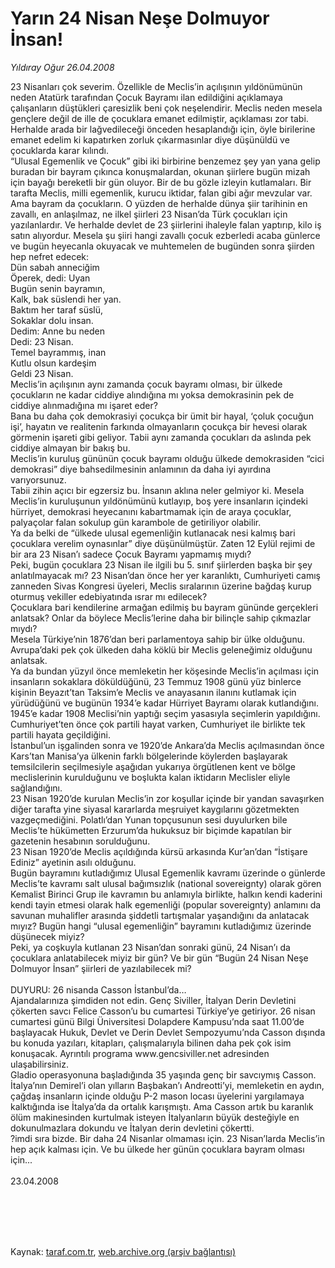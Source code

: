 # Yarın 24 Nisan Neşe Dolmuyor İnsan!

*Yıldıray Oğur 26.04.2008*

<div class="taraf_structure_2col_1zq">
<div class="margen_n">



 <p>23 Nisanları çok severim. Özellikle de Meclis’in açılışının yıldönümünün neden Atatürk tarafından Çocuk Bayramı ilan edildiğini açıklamaya çalışanların düştükleri çaresizlik beni çok neşelendirir. Meclis neden mesela gençlere değil de ille de çocuklara emanet edilmiştir, açıklaması zor tabi. Herhalde arada bir lağvedileceği önceden hesaplandığı için, öyle birilerine emanet edelim ki kapatırken zorluk çıkarmasınlar diye düşünüldü ve çocuklarda karar kılındı.<br/>
“Ulusal Egemenlik ve Çocuk” gibi iki birbirine benzemez şey yan yana gelip buradan bir bayram çıkınca konuşmalardan, okunan şiirlere bugün mizah için bayağı bereketli bir gün oluyor. Bir de bu gözle izleyin kutlamaları. Bir tarafta Meclis, milli egemenlik, kurucu iktidar, falan gibi ağır mevzular var. Ama bayram da çocukların. O yüzden de herhalde dünya şiir tarihinin en zavallı, en anlaşılmaz, ne ilkel şiirleri 23 Nisan’da Türk çocukları için yazılanlardır. Ve herhalde devlet de 23 şiirlerini ihaleyle falan yaptırıp, kilo iş satın alıyordur. Mesela şu şiiri hangi zavallı çocuk ezberledi acaba günlerce ve bugün heyecanla okuyacak ve muhtemelen de bugünden sonra şiirden hep nefret edecek:<br/>
Dün sabah anneciğim<br/>
Öperek, dedi: Uyan <br/>
Bugün senin bayramın,<br/>
Kalk, bak süslendi her yan.<br/>
Baktım her taraf süslü,<br/>
Sokaklar dolu insan.<br/>
Dedim: Anne bu neden<br/>
Dedi: 23 Nisan.<br/>
Temel bayrammış, inan<br/>
Kutlu olsun kardeşim<br/>
Geldi 23 Nisan.<br/>
Meclis’in açılışının aynı zamanda çocuk bayramı olması, bir ülkede çocukların ne kadar ciddiye alındığına mı yoksa demokrasinin pek de ciddiye alınmadığına mı işaret eder?<br/>
Bana bu daha çok demokrasiyi çocukça bir ümit bir hayal, ‘çoluk çocuğun işi’, hayatın ve realitenin farkında olmayanların çocukça bir hevesi olarak görmenin işareti gibi geliyor. Tabii aynı zamanda çocukları da aslında pek ciddiye almayan bir bakış bu.<br/>
Meclis’in kuruluş gününün çocuk bayramı olduğu ülkede demokrasiden “cici demokrasi” diye bahsedilmesinin anlamının da daha iyi ayırdına varıyorsunuz.<br/>
Tabii zihin açıcı bir egzersiz bu. İnsanın aklına neler gelmiyor ki. Mesela Meclis’in kuruluşunun yıldönümünü kutlayıp, boş yere insanların içindeki hürriyet, demokrasi heyecanını kabartmamak için de araya çocuklar, palyaçolar falan sokulup gün karambole de getiriliyor olabilir. <br/>
Ya da belki de “ülkede ulusal egemenliğin kutlanacak nesi kalmış bari çocuklara verelim oynasınlar” diye düşünülmüştür. Zaten 12 Eylül rejimi de bir ara 23 Nisan’ı sadece Çocuk Bayramı yapmamış mıydı?<br/>
Peki, bugün çocuklara 23 Nisan ile ilgili bu 5. sınıf şiirlerden başka bir şey anlatılmayacak mı? 23 Nisan’dan önce her yer karanlıktı, Cumhuriyeti camış zanneden Sivas Kongresi üyeleri, Meclis sıralarının üzerine bağdaş kurup oturmuş vekiller edebiyatında ısrar mı edilecek? <br/>
Çocuklara bari kendilerine armağan edilmiş bu bayram gününde gerçekleri anlatsak? Onlar da böylece Meclis’lerine daha bir bilinçle sahip çıkmazlar mıydı?<br/>
Mesela Türkiye’nin 1876’dan beri parlamentoya sahip bir ülke olduğunu. Avrupa’daki pek çok ülkeden daha köklü bir Meclis geleneğimiz olduğunu anlatsak.<br/>
Ya da bundan yüzyıl önce memleketin her köşesinde Meclis’in açılması için insanların sokaklara döküldüğünü, 23 Temmuz 1908 günü yüz binlerce kişinin Beyazıt’tan Taksim’e Meclis ve anayasanın ilanını kutlamak için yürüdüğünü ve bugünün 1934’e kadar Hürriyet Bayramı olarak kutlandığını. <br/>
1945’e kadar 1908 Meclisi’nin yaptığı seçim yasasıyla seçimlerin yapıldığını. Cumhuriyet’ten önce çok partili hayat varken, Cumhuriyet ile birlikte tek partili hayata geçildiğini.<br/>
İstanbul’un işgalinden sonra ve 1920’de Ankara’da Meclis açılmasından önce Kars’tan Manisa’ya ülkenin farklı bölgelerinde köylerden başlayarak temsilcilerin seçilmesiyle aşağıdan yukarıya örgütlenen kent ve bölge meclislerinin kurulduğunu ve boşlukta kalan iktidarın Meclisler eliyle sağlandığını. <br/>
23 Nisan 1920’de kurulan Meclis’in zor koşullar içinde bir yandan savaşırken diğer tarafta yine siyasal kararlarda meşruiyet kaygılarını gözetmekten vazgeçmediğini. Polatlı’dan Yunan topçusunun sesi duyulurken bile Meclis’te hükümetten Erzurum’da hukuksuz bir biçimde kapatılan bir gazetenin hesabının sorulduğunu. <br/>
23 Nisan 1920’de Meclis açıldığında kürsü arkasında Kur’an’dan “İstişare Ediniz” ayetinin asılı olduğunu.<br/>
Bugün bayramını kutladığımız Ulusal Egemenlik kavramı üzerinde o günlerde Meclis’te kavramı salt ulusal bağımsızlık (national sovereignty) olarak gören Kemalist Birinci Grup ile kavramın bu anlamıyla birlikte, halkın kendi kaderini kendi tayin etmesi olarak halk egemenliği (popular sovereignty) anlamını da savunan muhalifler arasında şiddetli tartışmalar yaşandığını da anlatacak mıyız? Bugün hangi “ulusal egemenliğin” bayramını kutladığımız üzerinde düşünecek miyiz? <br/>
Peki, ya coşkuyla kutlanan 23 Nisan’dan sonraki günü, 24 Nisan’ı da çocuklara anlatabilecek miyiz bir gün? Ve bir gün “Bugün 24 Nisan Neşe Dolmuyor İnsan” şiirleri de yazılabilecek mi?<br/>
<br/>
DUYURU: 26 nisanda Casson İstanbul’da…<br/>
Ajandalarınıza şimdiden not edin. Genç Siviller, İtalyan Derin Devletini çökerten savcı Felice Casson’u bu cumartesi Türkiye’ye getiriyor. 26 nisan cumartesi günü Bilgi Üniversitesi Dolapdere Kampusu’nda saat 11.00’de başlayacak Hukuk, Devlet ve Derin Devlet Sempozyumu’nda Casson dışında bu konuda yazıları, kitapları, çalışmalarıyla bilinen daha pek çok isim konuşacak. Ayrıntılı programa www.gencsiviller.net adresinden ulaşabilirsiniz. <br/>
Gladio operasyonuna başladığında 35 yaşında genç bir savcıymış Casson. İtalya’nın Demirel’i olan yılların Başbakan’ı Andreotti’yi, memleketin en aydın, çağdaş insanların içinde olduğu P-2 mason locası üyelerini yargılamaya kalktığında ise İtalya’da da ortalık karışmıştı. Ama Casson artık bu karanlık ölüm makinesinden kurtulmak isteyen İtalyanların büyük desteğiyle en dokunulmazlara dokundu ve İtalyan derin devletini çökertti.<br/>
?imdi sıra bizde. Bir daha 24 Nisanlar olmaması için. 23 Nisan’larda Meclis’in hep açık kalması için. Ve bu ülkede her günün çocuklara bayram olması için... <br/>
<br/>
23.04.2008</p>
<br/>
<br/>
<br/>



<br/>


<div id="taraf_not">
</div>

</div>


</div>

Kaynak: [taraf.com.tr](http://www.taraf.com.tr:80/makale/482.htm), [web.archive.org (arşiv bağlantısı)](http://web.archive.org/web/20090913021413/http://www.taraf.com.tr:80/makale/482.htm)
